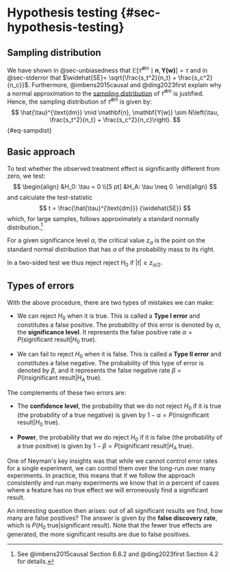 # Hypothesis testing {#sec-hypothesis-testing}


## Sampling distribution

We have shown in @sec-unbiasedness that $\mathbb{E}\left[\hat{\tau}^{\text{dm}}\mid \mathbf{n}, \mathbf{Y(w)}\right]=\tau$ and in @sec-stderror that $\widehat{SE}= \sqrt{\frac{s_t^2}{n_t} + \frac{s_c^2}{n_c}}$. Furthermore, @imbens2015causal and @ding2023first explain why a normal approximation to the  [sampling distribution](stats_foundations.md#sampling-distribution) of $\hat{\tau}^{\text{dm}}$ is justified. Hence, the sampling distribution of $\hat{\tau}^{\text{dm}}$ is given by:
$$
\hat{\tau}^{\text{dm}} \mid \mathbf{n}, \mathbf{Y(w)} \sim N\left(\tau, \frac{s_t^2}{n_t} + \frac{s_c^2}{n_c}\right).
$${#eq-sampdist}

## Basic approach

To test whether the observed treatment effect is significantly different from zero, we test:
$$
\begin{align}
&H_0: \tau = 0 \\[5 pt]
&H_A: \tau \neq 0.
\end{align}
$$
and calculate the test-statistic
$$
t = \frac{\hat{\tau}^{\text{dm}}}
{\widehat{SE}}
$$
which, for large samples, follows approximately a standard normally distribution.[^1]

For a given significance level $\alpha$, the critical value $z_\alpha$ is the point on the standard normal distribution that has $\alpha$ of the probability mass to its right.

In a two-sided test we thus reject reject $H_0$ if $|t| \geq z_{\alpha/2}$.

## Types of errors

With the above procedure, there are two types of mistakes we can make:

- We can reject $H_0$ when it is true. This is called a **Type I error** and constitutes a false positive. The probability of this error is denoted by $\alpha$, the **significance level**. It represents the false positive rate $\alpha = P(\text{significant result} | H_0\text{ true})$.

- We can fail to reject $H_0$ when it is false. This is called a **Type II error** and constitutes a false negative. The probability of this type of error is denoted by $\beta$, and it represents the false negative rate $\beta = P(\text{insignificant result} | H_A\text{ true})$.

The complements of these two errors are:

- The **confidence level**, the probability that we do not reject $H_0$ if it is true (the probability of a true negative) is given by $1 - \alpha = P(\text{insignificant result} | H_0\text{ true})$. 

- **Power**, the probability that we do reject $H_0$ if it is false (the probability of a true positive) is given by $1 - \beta = P(\text{significant result} | H_A\text{ true})$.

One of Neyman's key insights was that while we cannot control error rates for a single experiment, we can control them over the long-run over many experiments. In practice, this means that if we follow the approach consistently and run many experiments we know that in $\alpha$ percent of cases where a feature has no true effect we will erroneously find a significant result.

An interesting question then arises: out of all significant results we find, how many are false positives? The answer is given by the **false discovery rate**, which is $P(H_0\text{ true} | \text{significant result})$. Note that the fewer true effects are generated, the more significant results are due to false positives.


[^1]: See @imbens2015causal Section 6.6.2 and @ding2023first Section 4.2 for details.

